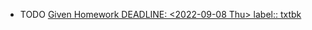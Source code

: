 - TODO [Given Homework
  DEADLINE: <2022-09-08 Thu>
  label:: txtbk](https://todoist.com/showTask?id=6147147786)